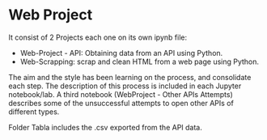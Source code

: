 # Web Project



It consist of 2 Projects each one on its own ipynb file:

- Web-Project - API: Obtaining data from an API using Python.
- Web-Scrapping: scrap and clean HTML from a web page using Python.



The aim and the style has been learning on the process, and consolidate each step. The description of this process is included in each Jupyter notebook/lab. A third notebook (WebProject - Other APIs Attempts) describes some of the unsuccessful attempts to open other APIs of different types. 

Folder Tabla includes the .csv exported from the API data. 

